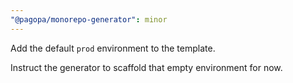 ```yaml
---
"@pagopa/monorepo-generator": minor
---
```


Add the default `prod` environment to the template.

Instruct the generator to scaffold that empty environment for now.
